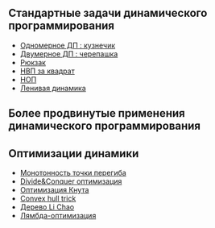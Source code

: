 ## Стандартные задачи динамического программирования

  - [Одномерное ДП : кузнечик](Одномерное_ДП_:_кузнечик "wikilink")
  - [Двумерное ДП : черепашка](Двумерное_ДП_:_черепашка "wikilink")
  - [Рюкзак](Рюкзак "wikilink")
  - [НВП за квадрат](НВП_за_квадрат "wikilink")
  - [НОП](НОП "wikilink")
  - [Ленивая динамика](Ленивая_динамика "wikilink")

## Более продвинутые применения динамического программирования

## Оптимизации динамики

  - [Монотонность точки
    перегиба](Монотонность_точки_перегиба "wikilink")
  - [Divide\&Conquer оптимизация](Divide&Conquer_оптимизация "wikilink")
  - [Оптимизация Кнута](Оптимизация_Кнута "wikilink")
  - [Convex hull trick](Convex_hull_trick "wikilink")
  - [Дерево Li Chao](Дерево_Li_Chao "wikilink")
  - [Лямбда-оптимизация](Лямбда-оптимизация "wikilink")
